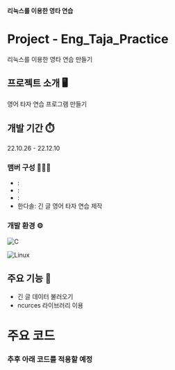 
#### 리눅스를 이용한 영타 연습 


# Project - Eng_Taja_Practice
리눅스를 이용한 영타 연습 만들기

## 프로젝트 소개 🖥️
영어 타자 연습 프로그램 만들기

## 개발 기간 ⏱️
22.10.26 - 22.12.10

### 맴버 구성 🧑‍🤝‍🧑
- :
- :
- :
- 한다솔: 긴 글 영어 타자 연습 제작

### 개발 환경 ⚙️
![C](https://img.shields.io/badge/c-%2300599C.svg?style=for-the-badge&logo=c&logoColor=white)

![Linux](https://img.shields.io/badge/Linux-FCC624?style=for-the-badge&logo=linux&logoColor=black)

## 주요 기능 📌
- 긴 글 데이터 불러오기
- ncurces 라이브러리 이용

# 주요 코드  
    
### 추후 아래 코드를 적용할 예정


### 
